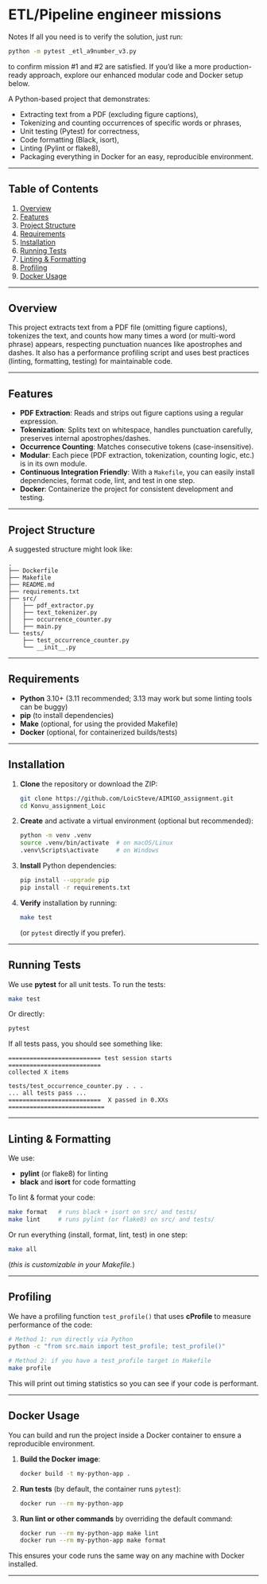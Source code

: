 # ETL/Pipeline engineer missions


Notes
If all you need is to verify the solution, just run:
   ```bash
   python -m pytest _etl_a9number_v3.py
   ```
to confirm mission #1 and #2 are satisfied.
If you’d like a more production-ready approach, explore our enhanced modular code and Docker setup below.

A Python-based project that demonstrates:
- Extracting text from a PDF (excluding figure captions),
- Tokenizing and counting occurrences of specific words or phrases,
- Unit testing (Pytest) for correctness,
- Code formatting (Black, isort),
- Linting (Pylint or flake8),
- Packaging everything in Docker for an easy, reproducible environment.

---

## Table of Contents
1. [Overview](#overview)  
2. [Features](#features)  
3. [Project Structure](#project-structure)  
4. [Requirements](#requirements)  
5. [Installation](#installation)  
6. [Running Tests](#running-tests)  
7. [Linting & Formatting](#linting--formatting)  
8. [Profiling](#profiling)  
9. [Docker Usage](#docker-usage)  

---

## Overview

This project extracts text from a PDF file (omitting figure captions), tokenizes the text, and counts how many times a word (or multi-word phrase) appears, respecting punctuation nuances like apostrophes and dashes. It also has a performance profiling script and uses best practices (linting, formatting, testing) for maintainable code.

---

## Features

- **PDF Extraction**: Reads and strips out figure captions using a regular expression.  
- **Tokenization**: Splits text on whitespace, handles punctuation carefully, preserves internal apostrophes/dashes.  
- **Occurrence Counting**: Matches consecutive tokens (case-insensitive).  
- **Modular**: Each piece (PDF extraction, tokenization, counting logic, etc.) is in its own module.  
- **Continuous Integration Friendly**: With a `Makefile`, you can easily install dependencies, format code, lint, and test in one step.  
- **Docker**: Containerize the project for consistent development and testing.

---

## Project Structure

A suggested structure might look like:

```
.
├── Dockerfile
├── Makefile
├── README.md
├── requirements.txt
├── src/
│   ├── pdf_extractor.py
│   ├── text_tokenizer.py
│   ├── occurrence_counter.py
│   ├── main.py
└── tests/
    ├── test_occurrence_counter.py
    └── __init__.py
```



---

## Requirements

- **Python** 3.10+ (3.11 recommended; 3.13 may work but some linting tools can be buggy)  
- **pip** (to install dependencies)  
- **Make** (optional, for using the provided Makefile)  
- **Docker** (optional, for containerized builds/tests)

---

## Installation

1. **Clone** the repository or download the ZIP:
   ```bash
   git clone https://github.com/LoicSteve/AIMIGO_assignment.git
   cd Konvu_assignment_Loic
   ```
2. **Create** and activate a virtual environment (optional but recommended):
   ```bash
   python -m venv .venv
   source .venv/bin/activate  # on macOS/Linux
   .venv\Scripts\activate     # on Windows
   ```
3. **Install** Python dependencies:
   ```bash
   pip install --upgrade pip
   pip install -r requirements.txt
   ```
4. **Verify** installation by running:
   ```bash
   make test
   ```
   (or `pytest` directly if you prefer).

---

## Running Tests

We use **pytest** for all unit tests. To run the tests:

```bash
make test
```

Or directly:

```bash
pytest
```

If all tests pass, you should see something like:

```
========================== test session starts ==========================
collected X items

tests/test_occurrence_counter.py . . .
... all tests pass ...
==========================  X passed in 0.XXs ===========================
```

---

## Linting & Formatting

We use:
- **pylint** (or flake8) for linting  
- **black** and **isort** for code formatting  

To lint & format your code:

```bash
make format   # runs black + isort on src/ and tests/
make lint     # runs pylint (or flake8) on src/ and tests/
```

Or run everything (install, format, lint, test) in one step:

```bash
make all
```
(*this is customizable in your Makefile.*)

---

## Profiling

We have a profiling function `test_profile()` that uses **cProfile** to measure performance of the code:

```bash
# Method 1: run directly via Python
python -c "from src.main import test_profile; test_profile()"

# Method 2: if you have a test_profile target in Makefile
make profile
```

This will print out timing statistics so you can see if your code is performant.

---

## Docker Usage

You can build and run the project inside a Docker container to ensure a reproducible environment.

1. **Build the Docker image**:
   ```bash
   docker build -t my-python-app .
   ```
2. **Run tests** (by default, the container runs `pytest`):
   ```bash
   docker run --rm my-python-app
   ```
3. **Run lint or other commands** by overriding the default command:
   ```bash
   docker run --rm my-python-app make lint
   docker run --rm my-python-app make format
   ```

This ensures your code runs the same way on any machine with Docker installed.

---

